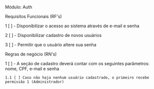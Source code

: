 Módulo: Auth


Requisitos Funcionais (RF's)

1 [ ] - Disponibilizar o acesso ao sistema através de e-mail e senha

2 [ ] - Disponibilizar cadastro de novos usuários

3 [ ] - Permitir que o usuário altere sua senha


Regras de negócio (RN's)

1 [ ] - A seção de cadastro deverá contar com os seguintes parâmetros: nome, CPF, e-mail e senha

    1.1 [ ] Caso não haja nenhum usuário cadastrado, o primeiro recebe permissão 1 (Administrador)